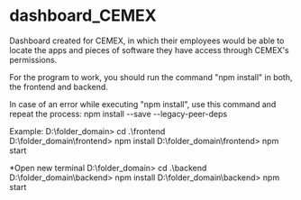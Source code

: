 # dashboard_CEMEX

Dashboard created for CEMEX, in which their employees would be able to locate the apps and pieces of software they have access through CEMEX's permissions.


For the program to work, you should run the command "npm install" in both, the frontend and backend.

In case of an error while executing "npm install", use this command and repeat the process:
npm install --save --legacy-peer-deps

Example:
D:\folder_domain> cd .\frontend\
D:\folder_domain\frontend> npm install
D:\folder_domain\frontend> npm start

*Open new terminal
D:\folder_domain> cd .\backend\
D:\folder_domain\backend> npm install
D:\folder_domain\backend> npm start

